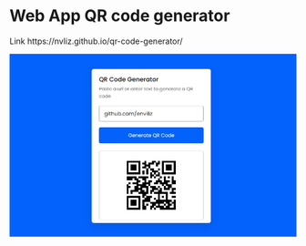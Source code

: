 <h1>Web App QR code generator</h1>
<p>Link https://nvliz.github.io/qr-code-generator/</p>
<img src="src/qr-code-generator.jpg" alt="qr code generator">
